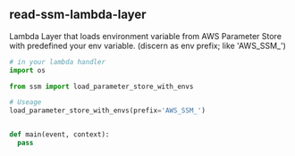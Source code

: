 ## read-ssm-lambda-layer
Lambda Layer that loads environment variable from AWS Parameter Store with predefined your env variable. (discern as env prefix; like 'AWS_SSM_')

```python
# in your lambda handler
import os

from ssm import load_parameter_store_with_envs

# Useage
load_parameter_store_with_envs(prefix='AWS_SSM_')


def main(event, context):
  pass
  
```
